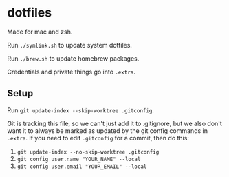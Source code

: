 # dotfiles

Made for mac and zsh.

Run `./symlink.sh` to update system dotfiles. 

Run `./brew.sh` to update homebrew packages.

Credentials and private things go into `.extra`.

## Setup

Run `git update-index --skip-worktree .gitconfig`.

Git is tracking this file, so we can't just add it to .gitignore, but we also
don't want it to always be marked as updated by the git config commands in `.extra`.
If you need to edit `.gitconfig` for a commit, then do this:

1. `git update-index --no-skip-worktree .gitconfig`
2. `git config user.name "YOUR_NAME" --local`
3. `git config user.email "YOUR_EMAIL" --local`
